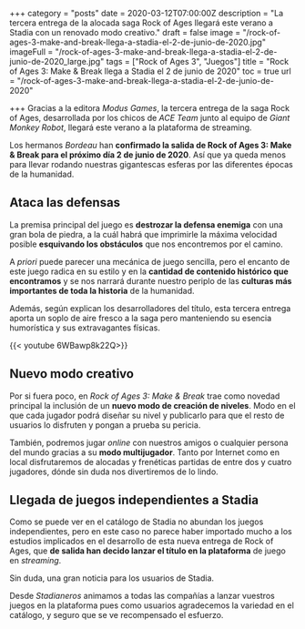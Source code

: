 +++
category = "posts"
date = 2020-03-12T07:00:00Z
description = "La tercera entrega de la alocada saga Rock of Ages llegará este verano a Stadia con un renovado modo creativo."
draft = false
image = "/rock-of-ages-3-make-and-break-llega-a-stadia-el-2-de-junio-de-2020.jpg"
imageFull = "/rock-of-ages-3-make-and-break-llega-a-stadia-el-2-de-junio-de-2020_large.jpg"
tags = ["Rock of Ages 3", "Juegos"]
title = "Rock of Ages 3: Make & Break llega a Stadia el 2 de junio de 2020"
toc = true
url = "/rock-of-ages-3-make-and-break-llega-a-stadia-el-2-de-junio-de-2020"

+++
Gracias a la editora _Modus Games_, la tercera entrega de la saga Rock of Ages, desarrollada por los chicos de _ACE Team_ junto al equipo de _Giant Monkey Robot_, llegará este verano a la plataforma de streaming.

Los hermanos _Bordeau_ han **confirmado la salida de Rock of Ages 3: Make & Break para el próximo día 2 de junio de 2020**. Así que ya queda menos para llevar rodando nuestras gigantescas esferas por las diferentes épocas de la humanidad.

## Ataca las defensas

La premisa principal del juego es **destrozar la defensa enemiga** con una gran bola de piedra, a la cuál habrá que imprimirle la máxima velocidad posible **esquivando los obstáculos** que nos encontremos por el camino.

A _priori_ puede parecer una mecánica de juego sencilla, pero el encanto de este juego radica en su estilo y en la **cantidad de contenido histórico que encontramos** y se nos narrará durante nuestro periplo de las **culturas más importantes de toda la historia** de la humanidad.

Además, según explican los desarrolladores del título, esta tercera entrega aporta un soplo de aire fresco a la saga pero manteniendo su esencia humorística y sus extravagantes físicas.

<div class="u-youtube">

{{< youtube 6WBawp8k22Q>}}

</div>

## Nuevo modo creativo

Por si fuera poco, en _Rock of Ages 3: Make & Break_ trae como novedad principal la inclusión de un **nuevo modo de creación de niveles**. Modo en el que cada jugador podrá diseñar su nivel y publicarlo para que el resto de usuarios lo disfruten y pongan a prueba su pericia.

También, podremos jugar _online_ con nuestros amigos o cualquier persona del mundo gracias a su **modo multijugador**. Tanto por Internet como en local disfrutaremos de alocadas y frenéticas partidas de entre dos y cuatro jugadores, dónde sin duda nos divertiremos de lo lindo.

## Llegada de juegos independientes a Stadia

Como se puede ver en el catálogo de Stadia no abundan los juegos independientes, pero en este caso no parece haber importado mucho a los estudios implicados en el desarrollo de esta nueva entrega de Rock of Ages, que **de salida han decido lanzar el título en la plataforma** de juego en _streaming_.

Sin duda, una gran noticia para los usuarios de Stadia. 

Desde _Stadianeros_ animamos a todas las compañías a lanzar vuestros juegos en la plataforma pues como usuarios agradecemos la variedad en el catálogo, y seguro que se ve recompensado el esfuerzo.